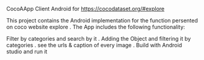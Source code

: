 CocoAApp Client Android for https://cocodataset.org/#explore

This project contains the Android implementation for the function persented on coco website explore . The App includes the following functionality:

Filter by categories and search by it .
Adding the Object and filtering it by categories .
see the urls & caption of every image .
Build with Android studio and run it
